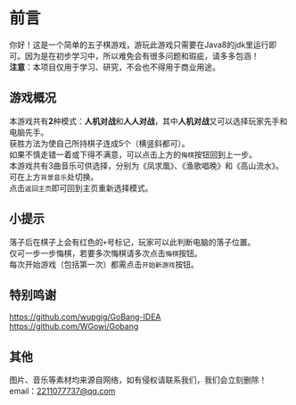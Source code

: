 # 前言
你好！这是一个简单的五子棋游戏，游玩此游戏只需要在Java8的jdk里运行即可。因为是在初步学习中，所以难免会有很多问题和瑕疵，请多多包涵！  
**注意**：本项目仅用于学习、研究，不会也不得用于商业用途。   
## 游戏概况  
本游戏共有**2**种模式：**人机对战**和**人人对战**，其中**人机对战**又可以选择玩家先手和电脑先手。  
获胜方法为使自己所持棋子连成5个（横竖斜都可）。  
如果不慎走错一着或下得不满意，可以点击上方的`悔棋`按钮回到上一步。  
本游戏共有3曲音乐可供选择，分别为《凤求凰》、《渔歌唱晚》和《高山流水》。可在上方`背景音乐`处切换。  
点击`返回主页`即可回到主页重新选择模式。  
## 小提示  
落子后在棋子上会有红色的`+`号标记，玩家可以此判断电脑的落子位置。  
仅可一步一步悔棋，若要多次悔棋请多次点击`悔棋`按钮。  
每次开始游戏（包括第一次）都需点击`开始新游戏`按钮。  
## 特别鸣谢  
https://github.com/wupgig/GoBang-IDEA  
https://github.com/WGowi/Gobang
## 其他  
图片、音乐等素材均来源自网络，如有侵权请联系我们，我们会立刻删除！  
email：2211077737@qq.com
